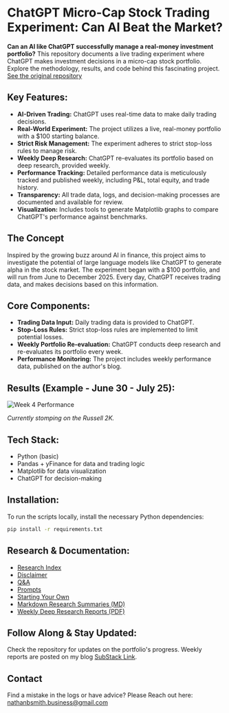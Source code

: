 # ChatGPT Micro-Cap Stock Trading Experiment: Can AI Beat the Market?

**Can an AI like ChatGPT successfully manage a real-money investment portfolio?** This repository documents a live trading experiment where ChatGPT makes investment decisions in a micro-cap stock portfolio.  Explore the methodology, results, and code behind this fascinating project.  [See the original repository](https://github.com/LuckyOne7777/ChatGPT-Micro-Cap-Experiment)

## Key Features:

*   **AI-Driven Trading:**  ChatGPT uses real-time data to make daily trading decisions.
*   **Real-World Experiment:**  The project utilizes a live, real-money portfolio with a $100 starting balance.
*   **Strict Risk Management:**  The experiment adheres to strict stop-loss rules to manage risk.
*   **Weekly Deep Research:** ChatGPT re-evaluates its portfolio based on deep research, provided weekly.
*   **Performance Tracking:**  Detailed performance data is meticulously tracked and published weekly, including P&L, total equity, and trade history.
*   **Transparency:**  All trade data, logs, and decision-making processes are documented and available for review.
*   **Visualization:** Includes tools to generate Matplotlib graphs to compare ChatGPT's performance against benchmarks.

## The Concept

Inspired by the growing buzz around AI in finance, this project aims to investigate the potential of large language models like ChatGPT to generate alpha in the stock market.  The experiment began with a $100 portfolio, and will run from June to December 2025.  Every day, ChatGPT receives trading data, and makes decisions based on this information.

## Core Components:

*   **Trading Data Input:** Daily trading data is provided to ChatGPT.
*   **Stop-Loss Rules:** Strict stop-loss rules are implemented to limit potential losses.
*   **Weekly Portfolio Re-evaluation:** ChatGPT conducts deep research and re-evaluates its portfolio every week.
*   **Performance Monitoring:** The project includes weekly performance data, published on the author's blog.

## Results (Example - June 30 - July 25):

![Week 4 Performance](%286-30%20-%207-25%29%20Results.png)

*Currently stomping on the Russell 2K.*

## Tech Stack:

*   Python (basic)
*   Pandas + yFinance for data and trading logic
*   Matplotlib for data visualization
*   ChatGPT for decision-making

## Installation:

To run the scripts locally, install the necessary Python dependencies:

```bash
pip install -r requirements.txt
```

## Research & Documentation:

*   [Research Index](https://github.com/LuckyOne7777/ChatGPT-Micro-Cap-Experiment/blob/main/Experiment%20Details/Deep%20Research%20Index.md)
*   [Disclaimer](https://github.com/LuckyOne7777/ChatGPT-Micro-Cap-Experiment/blob/main/Experiment%20Details/Disclaimer.md)
*   [Q&A](https://github.com/LuckyOne7777/ChatGPT-Micro-Cap-Experiment/blob/main/Experiment%20Details/Q%26A.md)
*   [Prompts](https://github.com/LuckyOne7777/ChatGPT-Micro-Cap-Experiment/blob/main/Experiment%20Details/Prompts.md)
*   [Starting Your Own](https://github.com/LuckyOne7777/ChatGPT-Micro-Cap-Experiment/blob/main/Start%20Your%20Own/README.md)
*   [Markdown Research Summaries (MD)](https://github.com/LuckyOne7777/ChatGPT-Micro-Cap-Experiment/tree/main/Weekly%20Deep%20Research%20(MD))
*   [Weekly Deep Research Reports (PDF)](https://github.com/LuckyOne7777/ChatGPT-Micro-Cap-Experiment/tree/main/Weekly%20Deep%20Research%20(PDF))

## Follow Along & Stay Updated:

Check the repository for updates on the portfolio's progress. Weekly reports are posted on my blog [SubStack Link](https://nathanbsmith729.substack.com).

## Contact

Find a mistake in the logs or have advice? Please Reach out here: nathanbsmith.business@gmail.com